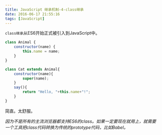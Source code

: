 ```yaml
---
title: JavaScript 继承机制-4-class继承
date: 2016-06-17 21:55:16
tags: [JavaScript]
---
```


`class继承`从ES6开始正式被引入到JavaScript中。



```js
class Animal {
    constructor(name) {
        this.name = name;
    }
}

class Cat extends Animal{
    constructor(name){
        super(name);
    }
    say(){
        return "Hello, "+this.name+"!";
    }
}
```

简直。太舒服。

*因为不是所有的主流浏览器都支持ES6的class。如果一定要现在就用上，就需要一个工具把class代码转换为传统的prototype代码，比如Babel。*
